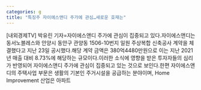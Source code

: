 ```yaml
---
categories: g
title: "특징주 자이에스앤디 주가에 관심…새로운 호재는"
---
```

[내외경제TV] 박유린 기자=자이에스앤디 주가에 관심이 집중되고 있다.자이에스앤디는 동서노블레스와 안양시 동안구 관양동 1506-10번지 일원 주상복합 신축공사 계약을 체결했다고 지난 23일 공시했다.해당 계약 금액은 380억4480만원으로 이는 지난 2021년 매출 대비 8.73%에 해당하는 규모이다.이러한 소식에 영향을 받은 투자자들의 심리가 반영되어 자이에스앤디 주가에 관심이 집중되고 있는 것으로 보인다.한편 자이에스앤디의 주택사업 부문은 생활의 기본인 주거시설을 공급하는 분야이며, Home Improvement 산업은 아파트